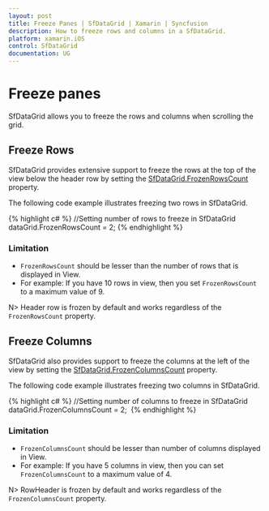 ```yaml
---
layout: post
title: Freeze Panes | SfDataGrid | Xamarin | Syncfusion
description: How to freeze rows and columns in a SfDataGrid.
platform: xamarin.iOS
control: SfDataGrid
documentation: UG
---
```


# Freeze panes

SfDataGrid allows you to freeze the rows and columns when scrolling the grid.


## Freeze Rows

SfDataGrid provides extensive support to freeze the rows at the top of the view below the header row by setting the [SfDataGrid.FrozenRowsCount](http://help.syncfusion.com/cr/cref_files/xamarin/sfdatagrid/Syncfusion.SfDataGrid.XForms~Syncfusion.SfDataGrid.XForms.SfDataGrid~FrozenRowsCount.html) property. 

The following code example illustrates freezing two rows in SfDataGrid.

{% highlight c# %}
//Setting number of rows to freeze in SfDataGrid
dataGrid.FrozenRowsCount = 2; 
{% endhighlight %}

### Limitation

* `FrozenRowsCount` should be lesser than the number of rows that is displayed in View.
* For example: 
If you have 10 rows in view, then you set `FrozenRowsCount` to a maximum value of 9.

N> Header row is frozen by default and works regardless of the `FrozenRowsCount` property.


## Freeze Columns

SfDataGrid also provides support to freeze the columns at the left of the view by setting the [SfDataGrid.FrozenColumnsCount](http://help.syncfusion.com/cr/cref_files/xamarin/sfdatagrid/Syncfusion.SfDataGrid.XForms~Syncfusion.SfDataGrid.XForms.SfDataGrid~FrozenColumnsCount.html) property. 

The following code example illustrates freezing two columns in SfDataGrid.

{% highlight c# %}
//Setting number of columns to freeze in SfDataGrid
dataGrid.FrozenColumnsCount = 2;  
{% endhighlight %}

### Limitation

* `FrozenColumnsCount` should be lesser than number of columns displayed in View.
* For example: 
If you have 5 columns in view, then you can set `FrozenColumnsCount` to a maximum value of 4.

N> RowHeader is frozen by default and works regardless of the `FrozenColumnsCount` property.
